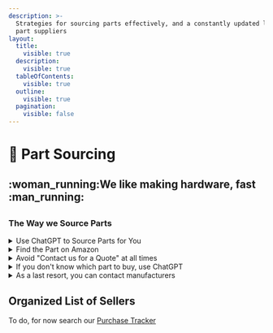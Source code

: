 ```yaml
---
description: >-
  Strategies for sourcing parts effectively, and a constantly updated list of
  part suppliers
layout:
  title:
    visible: true
  description:
    visible: true
  tableOfContents:
    visible: true
  outline:
    visible: true
  pagination:
    visible: false
---
```


# 🔎 Part Sourcing

## :woman\_running:We like making hardware, fast :man\_running:

##

### The Way we Source Parts

<details>

<summary>Use ChatGPT to Source Parts for You</summary>

* With Bing feature, you ask "source \_\_\_ for me" and add other details:
  * "prioritize parts with low lead times"
  * "inexpensive" or "hobby level"
  * "i liked this one you found, find me more of those"

</details>

<details>

<summary>Find the Part on Amazon</summary>

* Nothing is better than prime shipping
* If you found a part on a manufacturer's website, look up that exact part
* If you cannot find it, try searching for the manufacturer's amazon page
  * They normally have one

</details>

<details>

<summary>Avoid "Contact us for a Quote" at all times</summary>

* We try our best to not support companies that do this. If you ever start a company in the future, put a "buy now" button please.
* Long lead times, wasted time talking to someone, different prices if you are a university, company, individual, they try to package you in with expensive software, etc.

</details>

<details>

<summary>If you don't know which part to buy, use ChatGPT</summary>

* "what else are these parts called? anything else I could use instead"
* "I am trying to find a part that does X, Y, and Z, but I don't know what its called"
* "I am trying to attach \_\_\_ to \_\_\_\_, what can i use?"

</details>

<details>

<summary>As a last resort, you can contact manufacturers</summary>

Some teams, such as Thorlabs, Kurt Lesker, Filmtronics, are very knowledgable and can help bridge the gap of understanding. You can describe to them your situation, send them links of the parts you were considering, and ask them for their advice. Do this sooner rather than later - they take multiple days to respond.

</details>

## Organized List of Sellers

To do, for now search our [Purchase Tracker](https://docs.google.com/spreadsheets/d/1x1SKlcFd\_YezeLDJ4mFUUFoybHkMIZpcm6by8iPltEY/edit#gid=0)
